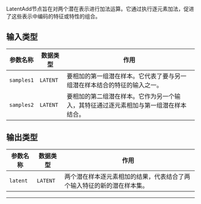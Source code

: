 
LatentAdd节点旨在对两个潜在表示进行加法运算。它通过执行逐元素加法，促进了这些表示中编码的特征或特性的组合。

## 输入类型

| 参数名称 | 数据类型 | 作用 |
| --- | --- | --- |
| `samples1` | `LATENT` | 要相加的第一组潜在样本。它代表了要与另一组潜在样本结合的特征的输入之一。 |
| `samples2` | `LATENT` | 要相加的第二组潜在样本。它作为另一个输入，其特征通过逐元素相加与第一组潜在样本结合。 |

## 输出类型

| 参数名称 | 数据类型 | 作用 |
| --- | --- | --- |
| `latent` | `LATENT` | 两个潜在样本逐元素相加的结果，代表结合了两个输入特征的新的潜在样本集。 |

---
